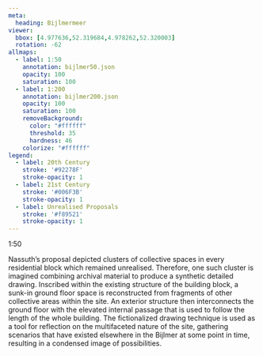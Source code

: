 ```yaml
---
meta:
  heading: Bijlmermeer
viewer:
  bbox: [4.977636,52.319684,4.978262,52.320003]
  rotation: -62
allmaps:
  - label: 1:50
    annotation: bijlmer50.json
    opacity: 100
    saturation: 100
  - label: 1:200
    annotation: bijlmer200.json
    opacity: 100
    saturation: 100
    removeBackground:
      color: "#ffffff"
      threshold: 35
      hardness: 46
    colorize: "#ffffff"
legend:
  - label: 20th Century
    stroke: '#92278F'
    stroke-opacity: 1
  - label: 21st Century
    stroke: '#006F3B'
    stroke-opacity: 1
  - label: Unrealised Proposals
    stroke: '#f89521'
    stroke-opacity: 1
---
```

1:50

Nassuth’s proposal depicted clusters of collective spaces in every residential block which remained unrealised. Therefore, one such cluster is imagined combining archival material to produce a synthetic detailed drawing. Inscribed within the existing structure of the building block, a sunk-in ground floor space is reconstructed from fragments of other collective areas within the site. An exterior structure then interconnects the ground floor with the elevated internal passage that is used to follow the length of the whole building. The fictionalized drawing technique is used as a tool for reflection on the multifaceted nature of the site, gathering scenarios that have existed elsewhere in the Bijlmer at some point in time, resulting in a condensed image of possibilities.